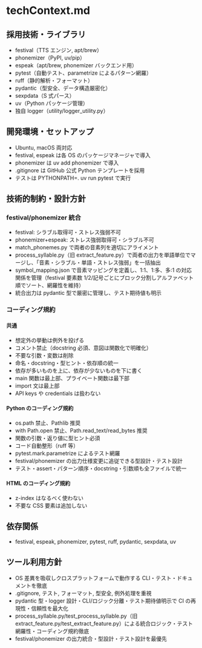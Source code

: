 # techContext.md

## 採用技術・ライブラリ

- festival（TTS エンジン, apt/brew）
- phonemizer（PyPI, uv/pip）
- espeak（apt/brew, phonemizer バックエンド用）
- pytest（自動テスト、parametrize によるパターン網羅）
- ruff（静的解析・フォーマット）
- pydantic（型安全、データ構造厳密化）
- sexpdata（S 式パース）
- uv（Python パッケージ管理）
- 独自 logger（utility/logger_utility.py）

## 開発環境・セットアップ

- Ubuntu, macOS 両対応
- festival, espeak は各 OS のパッケージマネージャで導入
- phonemizer は uv add phonemizer で導入
- .gitignore は GitHub 公式 Python テンプレートを採用
- テストは PYTHONPATH=. uv run pytest で実行

## 技術的制約・設計方針

### festival/phonemizer 統合

- festival: シラブル取得可・ストレス強弱不可
- phonemizer+espeak: ストレス強弱取得可・シラブル不可
- match_phonemes.py で両者の音素列を適切にアライメント
- process_syllable.py（旧 extract_feature.py）で両者の出力を単語単位でマージし、「音素・シラブル・単語・ストレス強弱」を一括抽出
- symbol_mapping.json で音素マッピングを定義し、1:1、1:多、多:1 の対応関係を管理（festival 要素数 1/2/記号ごとにブロック分割しアルファベット順でソート、網羅性を維持）
- 統合出力は pydantic 型で厳密に管理し、テスト期待値も明示

### コーディング規約

#### 共通

- 想定外の挙動は例外を投げる
- コメント禁止（docstring 必須、意図は関数化で明確化）
- 不要な引数・変数は削除
- 命名・docstring・型ヒント・依存順の統一
- 依存が多いものを上に、依存が少ないものを下に書く
- main 関数は最上部、プライベート関数は最下部
- import 文は最上部
- API keys や credentials は扱わない

#### Python のコーディング規約

- os.path 禁止、Pathlib 推奨
- with Path.open 禁止、Path.read_text/read_bytes 推奨
- 関数の引数・返り値に型ヒント必須
- コード自動整形（ruff 等）
- pytest.mark.parametrize によるテスト網羅
- festival/phonemizer の出力仕様変更に追従できる型設計・テスト設計
- テスト・assert・パターン順序・docstring・引数順も全ファイルで統一

#### HTML のコーディング規約

- z-index はなるべく使わない
- 不要な CSS 要素は追加しない

## 依存関係

- festival, espeak, phonemizer, pytest, ruff, pydantic, sexpdata, uv

## ツール利用方針

- OS 差異を吸収しクロスプラットフォームで動作する CLI・テスト・ドキュメントを徹底
- .gitignore, テスト, フォーマット, 型安全, 例外処理を重視
- pydantic 型・logger 設計・CLI/ロジック分離・テスト期待値明示で CI の再現性・信頼性を最大化
- process_syllable.py/test_process_syllable.py（旧 extract_feature.py/test_extract_feature.py）による統合ロジック・テスト網羅性・コーディング規約徹底
- festival/phonemizer の出力統合・型設計・テスト設計を最優先
